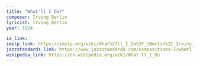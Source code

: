 ```yaml
---
title: "What'll I Do?"
composer: Irving Berlin
lyricist: Irving Berlin
year: 1924

ia_link: 
imslp_link: https://imslp.org/wiki/What%27ll_I_Do%3F_(Berlin%2C_Irving)
jazzstandards_link: https://www.jazzstandards.com/compositions-7/whatllido.htm
wikipedia_link: https://en.wikipedia.org/wiki/What'll_I_Do
---
```

